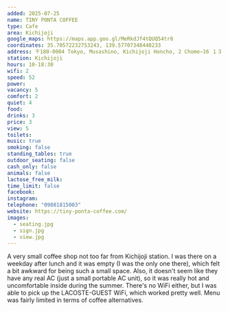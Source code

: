 ```yaml
---
added: 2025-07-25
name: TINY PONTA COFFEE
type: Cafe
area: Kichijoji
google_maps: https://maps.app.goo.gl/MeRkdJf4tQUQ54tr8
coordinates: 35.70572232753243, 139.57707348448233
address: 〒180-0004 Tokyo, Musashino, Kichijoji Honcho, 2 Chome−16 １３⁡ ⁡スピラーレ3F
station: Kichijoji
hours: 10-18:30
wifi: 2
speed: 52
power: 
vacancy: 5
comfort: 2
quiet: 4
food: 
drinks: 3
price: 3
view: 5
toilets: 
music: true
smoking: false
standing_tables: true
outdoor_seating: false
cash_only: false
animals: false
lactose_free_milk: 
time_limit: false
facebook: 
instagram: 
telephone: "09081815003"
website: https://tiny-ponta-coffee.com/
images:
  - seating.jpg
  - sign.jpg
  - view.jpg
---
```


A very small coffee shop not too far from Kichijoji station. I was there on a weekday after lunch and it was empty (I was the only one there), which felt a bit awkward for being such a small space. Also, it doesn't seem like they have any real AC (just a small portable AC unit), so it was really hot and uncomfortable inside during the summer. There's no WiFi either, but I was able to pick up the LACOSTE-GUEST WiFi, which worked pretty well. Menu was fairly limited in terms of coffee alternatives.
